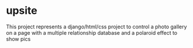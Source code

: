 # upsite

This project represents a django/html/css project to control a photo gallery on a page with a multiple relationship database and a polaroid effect to show pics
